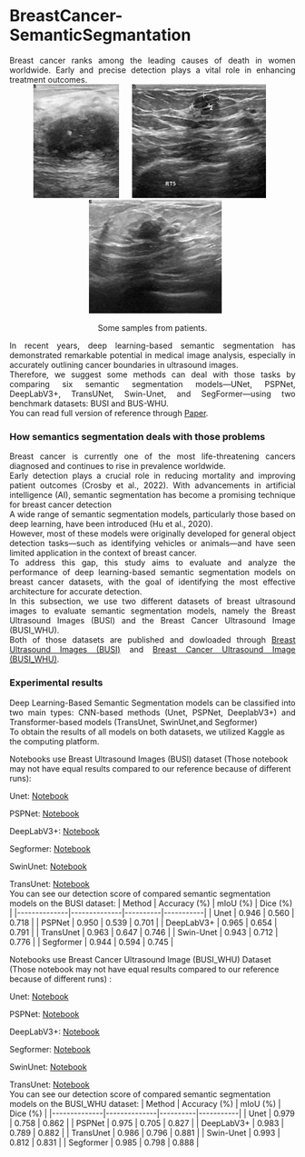 # BreastCancer-SemanticSegmantation
<div align="justify">
  Breast cancer ranks among the leading causes of death in women worldwide. Early and precise detection plays a vital role in enhancing treatment outcomes.
</div>

    
<!-- ![image](resources/pot.jpg) -->
<div align="center">
  <img src="./Resources/malignant (1).png" alt="Image 1" height="200" style="margin-right: 10px;">
  <img src="./Resources/malignant (10).png" alt="Image 2" height="200" style="margin: 0 10px;">
  <img src="./Resources/malignant (100).png" alt="Image 3" height="200" style="margin-left: 10px;">
</div>

<p align="center">
  Some samples from patients.
</p>  

<div align="justify">
  In recent years, deep learning-based semantic segmentation has demonstrated remarkable potential in medical image analysis, especially in accurately outlining cancer boundaries in ultrasound images.
</div>  
<div align="justify">
  Therefore, we suggest some methods can deal with those tasks by comparing six semantic segmentation models—UNet, PSPNet, DeepLabV3+, TransUNet, Swin-Unet, and SegFormer—using two benchmark datasets: BUSI and BUS-WHU.
</div>  
<div align="justify">
  You can read full version of reference through
  <a href="https://easychair.org/conferences2/submission_download?a=34672663&submission=7283684&upload=151756">Paper</a>.
</div>  

### How semantics segmentation deals with those problems
<div align="justify">
  Breast cancer is currently one of the most life-threatening cancers diagnosed and continues to rise in prevalence worldwide.
</div>  
<div align="justify">
  Early detection plays a crucial role in reducing mortality and improving patient outcomes (Crosby et al., 2022). With advancements in artificial intelligence (AI), semantic segmentation has become a promising technique for breast cancer detection
</div>  
<div align="justify">
  A wide range of semantic segmentation models, particularly those based on deep learning, have been introduced (Hu et al., 2020).
</div>  
<div align="justify">
  However, most of these models were originally developed for general object detection tasks—such as identifying vehicles or animals—and have seen limited application in the context of breast cancer.
</div>  
<div align="justify">
  To address this gap, this study aims to evaluate and analyze the performance of deep learning-based semantic segmentation models on breast cancer datasets, with the goal of identifying the most effective architecture for accurate detection.
</div>  
   
<div align="justify">
  In this subsection, we use two different datasets of breast ultrasound images to evaluate semantic segmentation models,
namely the Breast Ultrasound Images (BUSI) and the Breast Cancer Ultrasound Image (BUSI_WHU).
</div>  
<div align="justify">
  Both of those datasets are published and dowloaded through <a href="https://www.kaggle.com/datasets/aryashah2k/breast-ultrasound-images-dataset">Breast Ultrasound Images (BUSI)</a> and <a href="https://data.mendeley.com/datasets/k6cpmwybk3/1">Breast Cancer Ultrasound Image (BUSI_WHU)</a>.
</div>  

### Experimental results  
<div align="justify">
  Deep Learning-Based Semantic Segmentation models can be classified into two main types: CNN-based methods (Unet, PSPNet, DeeplabV3+) and Transformer-based models (TransUnet, SwinUnet,and Segformer)
</div>  
To obtain the results of all models on both datasets, we utilized Kaggle as the computing platform.  

Notebooks use Breast Ultrasound Images (BUSI) dataset (Those notebook may not have equal results compared to our reference because of different runs):

Unet: [Notebook](https://www.kaggle.com/code/datnguyentien204/unet-breast-1b)  

PSPNet: [Notebook](https://www.kaggle.com/code/datnguyentien204/pspnet-breast-1b)  

DeepLabV3+: [Notebook](https://www.kaggle.com/code/datnguyentien204/deeplabv3-breast-1-without-expanded-dataset)  

Segformer: [Notebook](https://www.kaggle.com/code/datnguyentien204/segformer-breast-1b)  
 
SwinUnet: [Notebook](https://www.kaggle.com/code/giangtunhng/swin-unet-breast-1b)  

TransUnet: [Notebook](https://www.kaggle.com/code/giangtunhng/transunet-breast-1)  
You can see our detection score of compared semantic segmentation models on the BUSI dataset:
| Method       | Accuracy (%) | mIoU (%) | Dice (%)  |
|--------------|--------------|----------|-----------|
| Unet         | 0.946        | 0.560    | 0.718     |
| PSPNet       | 0.950        | 0.539    | 0.701     |
| DeepLabV3+   | 0.965        | 0.654    | 0.791     |
| TransUnet    | 0.963        | 0.647    | 0.746     |
| Swin-Unet    | 0.943        | 0.712    | 0.776     |
| Segformer    | 0.944        | 0.594    | 0.745     |


Notebooks use Breast Cancer Ultrasound Image (BUSI_WHU) Dataset (Those notebook may not have equal results compared to our reference because of different runs) :

Unet: [Notebook](https://www.kaggle.com/code/datnguyentien204/unet-breast-2b)  

PSPNet: [Notebook](https://www.kaggle.com/code/datnguyentien204/pspnet-breast-2b)  

DeepLabV3+: [Notebook](https://www.kaggle.com/code/datnguyentien204/deeplabv3-breast-2a)  

Segformer: [Notebook](https://www.kaggle.com/code/giangtunhng/segformer-breast-2)  
 
SwinUnet: [Notebook](https://www.kaggle.com/code/giangtunhng/swin-unet-breast-2b)  

TransUnet: [Notebook](https://www.kaggle.com/code/giangtunhng/transunet-breast-2)  
You can see our detection score of compared semantic segmentation models on the BUSI_WHU dataset:
| Method       | Accuracy (%) | mIoU (%) | Dice (%)  |
|--------------|--------------|----------|-----------|
| Unet         | 0.979        | 0.758    | 0.862     |
| PSPNet       | 0.975        | 0.705    | 0.827     |
| DeepLabV3+   | 0.983        | 0.789    | 0.882     |
| TransUnet    | 0.986        | 0.796    | 0.881     |
| Swin-Unet    | 0.993        | 0.812    | 0.831     |
| Segformer    | 0.985        | 0.798    | 0.888     |
